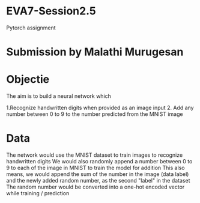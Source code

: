 # EVA7-Session2.5
Pytorch assignment

# Submission by Malathi Murugesan

# Objectie
The aim is to build a neural network which 

1.Recognize handwritten digits when provided as an image input 
2. Add any number between 0 to 9 to the number predicted from the MNIST image

# Data

The network would use the MNIST dataset to train images to recognize handwritten digits
We would also randomly append a number between 0 to 9 to each of the image in MNIST to train the model for addition
This also means, we would append the sum of the number in the image (data label) and the newly added random number, as the second "label" in the dataset
The random number would be converted into a one-hot encoded vector while training / prediction
